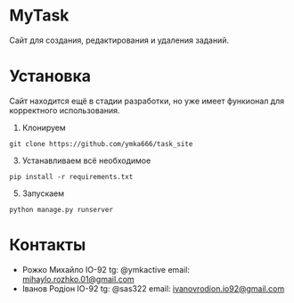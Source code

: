 # MyTask

Сайт для создания, редактирования и удаления заданий.

# Установка

Сайт находится ещё в стадии разработки, но уже имеет функионал для корректного использования.

1. Клонируем

```
git clone https://github.com/ymka666/task_site
```

3. Устанавливаем всё необходимое
```
pip install -r requirements.txt
```
5. Запускаем
```
python manage.py runserver
```

# Контакты 

- Рожко Михайло ІО-92     tg: @ymkactive    email: mihaylo.rozhko.01@gmail.com
- Іванов Родіон ІО-92     tg: @sas322       email: ivanovrodion.io92@gmail.com
